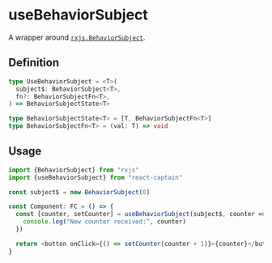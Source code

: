 # useBehaviorSubject

A wrapper around
[`rxjs.BehaviorSubject`](https://www.learnrxjs.io/learn-rxjs/subjects/behaviorsubject).

## Definition

```typescript
type UseBehaviorSubject = <T>(
  subject$: BehaviorSubject<T>,
  fn?: BehaviorSubjectFn<T>,
) => BehaviorSubjectState<T>

type BehaviorSubjectState<T> = [T, BehaviorSubjectFn<T>]
type BehaviorSubjectFn<T> = (val: T) => void
```

## Usage

```typescript
import {BehaviorSubject} from "rxjs"
import {useBehaviorSubject} from "react-captain"

const subject$ = new BehaviorSubject(0)

const Component: FC = () => {
  const [counter, setCounter] = useBehaviorSubject(subject$, counter => {
    console.log("New counter received:", counter)
  })

  return <button onClick={() => setCounter(counter + 1)}>{counter}</button>
}
```

